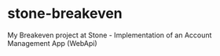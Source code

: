 # stone-breakeven
My Breakeven project at Stone - Implementation of an Account Management App (WebApi)
